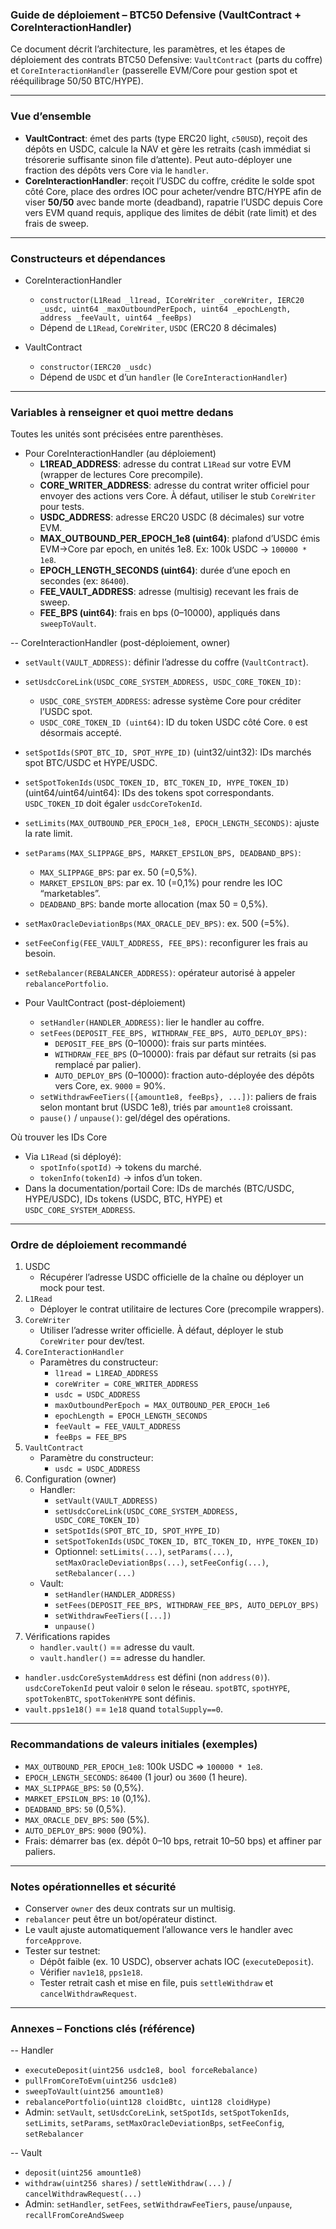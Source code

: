 ### Guide de déploiement – BTC50 Defensive (VaultContract + CoreInteractionHandler)

Ce document décrit l’architecture, les paramètres, et les étapes de déploiement des contrats BTC50 Defensive: `VaultContract` (parts du coffre) et `CoreInteractionHandler` (passerelle EVM/Core pour gestion spot et rééquilibrage 50/50 BTC/HYPE).

---

### Vue d’ensemble

- **VaultContract**: émet des parts (type ERC20 light, `c50USD`), reçoit des dépôts en USDC, calcule la NAV et gère les retraits (cash immédiat si trésorerie suffisante sinon file d’attente). Peut auto-déployer une fraction des dépôts vers Core via le `handler`.
- **CoreInteractionHandler**: reçoit l’USDC du coffre, crédite le solde spot côté Core, place des ordres IOC pour acheter/vendre BTC/HYPE afin de viser **50/50** avec bande morte (deadband), rapatrie l’USDC depuis Core vers EVM quand requis, applique des limites de débit (rate limit) et des frais de sweep.

---

### Constructeurs et dépendances

- CoreInteractionHandler
  - `constructor(L1Read _l1read, ICoreWriter _coreWriter, IERC20 _usdc, uint64 _maxOutboundPerEpoch, uint64 _epochLength, address _feeVault, uint64 _feeBps)`
  - Dépend de `L1Read`, `CoreWriter`, `USDC` (ERC20 8 décimales)

- VaultContract
  - `constructor(IERC20 _usdc)`
  - Dépend de `USDC` et d’un `handler` (le `CoreInteractionHandler`)

---

### Variables à renseigner et quoi mettre dedans

Toutes les unités sont précisées entre parenthèses.

- Pour CoreInteractionHandler (au déploiement)
  - **L1READ_ADDRESS**: adresse du contrat `L1Read` sur votre EVM (wrapper de lectures Core precompile).
  - **CORE_WRITER_ADDRESS**: adresse du contrat writer officiel pour envoyer des actions vers Core. À défaut, utiliser le stub `CoreWriter` pour tests.
  - **USDC_ADDRESS**: adresse ERC20 USDC (8 décimales) sur votre EVM.
  - **MAX_OUTBOUND_PER_EPOCH_1e8 (uint64)**: plafond d’USDC émis EVM→Core par epoch, en unités 1e8. Ex: 100k USDC → `100000 * 1e8`.
  - **EPOCH_LENGTH_SECONDS (uint64)**: durée d’une epoch en secondes (ex: `86400`).
  - **FEE_VAULT_ADDRESS**: adresse (multisig) recevant les frais de sweep.
  - **FEE_BPS (uint64)**: frais en bps (0–10000), appliqués dans `sweepToVault`.

-- CoreInteractionHandler (post-déploiement, owner)
  - `setVault(VAULT_ADDRESS)`: définir l’adresse du coffre (`VaultContract`).
  - `setUsdcCoreLink(USDC_CORE_SYSTEM_ADDRESS, USDC_CORE_TOKEN_ID)`:
    - `USDC_CORE_SYSTEM_ADDRESS`: adresse système Core pour créditer l’USDC spot.
    - `USDC_CORE_TOKEN_ID (uint64)`: ID du token USDC côté Core. `0` est désormais accepté.
  - `setSpotIds(SPOT_BTC_ID, SPOT_HYPE_ID)` (uint32/uint32): IDs marchés spot BTC/USDC et HYPE/USDC.
  - `setSpotTokenIds(USDC_TOKEN_ID, BTC_TOKEN_ID, HYPE_TOKEN_ID)` (uint64/uint64/uint64): IDs des tokens spot correspondants. `USDC_TOKEN_ID` doit égaler `usdcCoreTokenId`.
  - `setLimits(MAX_OUTBOUND_PER_EPOCH_1e8, EPOCH_LENGTH_SECONDS)`: ajuste la rate limit.
  - `setParams(MAX_SLIPPAGE_BPS, MARKET_EPSILON_BPS, DEADBAND_BPS)`:
    - `MAX_SLIPPAGE_BPS`: par ex. 50 (=0,5%).
    - `MARKET_EPSILON_BPS`: par ex. 10 (=0,1%) pour rendre les IOC “marketables”.
    - `DEADBAND_BPS`: bande morte allocation (max 50 = 0,5%).
  - `setMaxOracleDeviationBps(MAX_ORACLE_DEV_BPS)`: ex. 500 (=5%).
  - `setFeeConfig(FEE_VAULT_ADDRESS, FEE_BPS)`: reconfigurer les frais au besoin.
  - `setRebalancer(REBALANCER_ADDRESS)`: opérateur autorisé à appeler `rebalancePortfolio`.

- Pour VaultContract (post-déploiement)
  - `setHandler(HANDLER_ADDRESS)`: lier le handler au coffre.
  - `setFees(DEPOSIT_FEE_BPS, WITHDRAW_FEE_BPS, AUTO_DEPLOY_BPS)`:
    - `DEPOSIT_FEE_BPS` (0–10000): frais sur parts mintées.
    - `WITHDRAW_FEE_BPS` (0–10000): frais par défaut sur retraits (si pas remplacé par palier).
    - `AUTO_DEPLOY_BPS` (0–10000): fraction auto-déployée des dépôts vers Core, ex. `9000` = 90%.
  - `setWithdrawFeeTiers([{amount1e8, feeBps}, ...])`: paliers de frais selon montant brut (USDC 1e8), triés par `amount1e8` croissant.
  - `pause()` / `unpause()`: gel/dégel des opérations.

Où trouver les IDs Core

- Via `L1Read` (si déployé):
  - `spotInfo(spotId)` → tokens du marché.
  - `tokenInfo(tokenId)` → infos d’un token.
- Dans la documentation/portail Core: IDs de marchés (BTC/USDC, HYPE/USDC), IDs tokens (USDC, BTC, HYPE) et `USDC_CORE_SYSTEM_ADDRESS`.

---

### Ordre de déploiement recommandé

1. USDC
   - Récupérer l’adresse USDC officielle de la chaîne ou déployer un mock pour test.
2. `L1Read`
   - Déployer le contrat utilitaire de lectures Core (precompile wrappers).
3. `CoreWriter`
   - Utiliser l’adresse writer officielle. À défaut, déployer le stub `CoreWriter` pour dev/test.
4. `CoreInteractionHandler`
   - Paramètres du constructeur:
     - `l1read = L1READ_ADDRESS`
     - `coreWriter = CORE_WRITER_ADDRESS`
     - `usdc = USDC_ADDRESS`
     - `maxOutboundPerEpoch = MAX_OUTBOUND_PER_EPOCH_1e6`
     - `epochLength = EPOCH_LENGTH_SECONDS`
     - `feeVault = FEE_VAULT_ADDRESS`
     - `feeBps = FEE_BPS`
5. `VaultContract`
   - Paramètre du constructeur:
     - `usdc = USDC_ADDRESS`
6. Configuration (owner)
   - Handler:
     - `setVault(VAULT_ADDRESS)`
     - `setUsdcCoreLink(USDC_CORE_SYSTEM_ADDRESS, USDC_CORE_TOKEN_ID)`
     - `setSpotIds(SPOT_BTC_ID, SPOT_HYPE_ID)`
     - `setSpotTokenIds(USDC_TOKEN_ID, BTC_TOKEN_ID, HYPE_TOKEN_ID)`
     - Optionnel: `setLimits(...)`, `setParams(...)`, `setMaxOracleDeviationBps(...)`, `setFeeConfig(...)`, `setRebalancer(...)`
   - Vault:
     - `setHandler(HANDLER_ADDRESS)`
     - `setFees(DEPOSIT_FEE_BPS, WITHDRAW_FEE_BPS, AUTO_DEPLOY_BPS)`
     - `setWithdrawFeeTiers([...])`
     - `unpause()`
7. Vérifications rapides
   - `handler.vault()` == adresse du vault.
   - `vault.handler()` == adresse du handler.
  - `handler.usdcCoreSystemAddress` est défini (non `address(0)`). `usdcCoreTokenId` peut valoir `0` selon le réseau. `spotBTC`, `spotHYPE`, `spotTokenBTC`, `spotTokenHYPE` sont définis.
   - `vault.pps1e18()` == `1e18` quand `totalSupply==0`.

---

### Recommandations de valeurs initiales (exemples)

- `MAX_OUTBOUND_PER_EPOCH_1e8`: 100k USDC ⇒ `100000 * 1e8`.
- `EPOCH_LENGTH_SECONDS`: `86400` (1 jour) ou `3600` (1 heure).
- `MAX_SLIPPAGE_BPS`: `50` (0,5%).
- `MARKET_EPSILON_BPS`: `10` (0,1%).
- `DEADBAND_BPS`: `50` (0,5%).
- `MAX_ORACLE_DEV_BPS`: `500` (5%).
- `AUTO_DEPLOY_BPS`: `9000` (90%).
- Frais: démarrer bas (ex. dépôt 0–10 bps, retrait 10–50 bps) et affiner par paliers.

---

### Notes opérationnelles et sécurité

- Conserver `owner` des deux contrats sur un multisig.
- `rebalancer` peut être un bot/opérateur distinct.
- Le vault ajuste automatiquement l’allowance vers le handler avec `forceApprove`.
- Tester sur testnet:
  - Dépôt faible (ex. 10 USDC), observer achats IOC (`executeDeposit`).
  - Vérifier `nav1e18`, `pps1e18`.
  - Tester retrait cash et mise en file, puis `settleWithdraw` et `cancelWithdrawRequest`.

---

### Annexes – Fonctions clés (référence)

-- Handler
  - `executeDeposit(uint256 usdc1e8, bool forceRebalance)`
  - `pullFromCoreToEvm(uint256 usdc1e8)`
  - `sweepToVault(uint256 amount1e8)`
  - `rebalancePortfolio(uint128 cloidBtc, uint128 cloidHype)`
  - Admin: `setVault`, `setUsdcCoreLink`, `setSpotIds`, `setSpotTokenIds`, `setLimits`, `setParams`, `setMaxOracleDeviationBps`, `setFeeConfig`, `setRebalancer`

-- Vault
  - `deposit(uint256 amount1e8)`
  - `withdraw(uint256 shares)` / `settleWithdraw(...)` / `cancelWithdrawRequest(...)`
  - Admin: `setHandler`, `setFees`, `setWithdrawFeeTiers`, `pause`/`unpause`, `recallFromCoreAndSweep`




